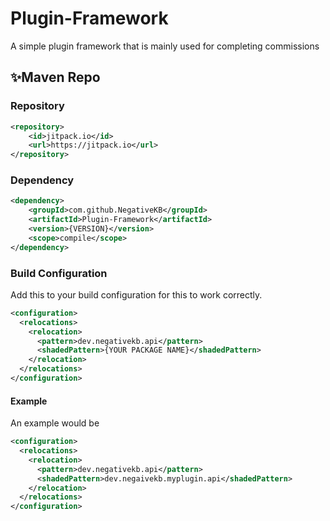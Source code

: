 # Plugin-Framework
A simple plugin framework that is mainly used for completing commissions


## ✨Maven Repo

### Repository

```xml
<repository>     
    <id>jitpack.io</id>
    <url>https://jitpack.io</url>
</repository>
```

### Dependency

```xml
<dependency>
    <groupId>com.github.NegativeKB</groupId>
    <artifactId>Plugin-Framework</artifactId>
    <version>{VERSION}</version>
    <scope>compile</scope>
</dependency>
```

### Build Configuration
Add this to your build configuration for this to work correctly.
```xml
<configuration>
  <relocations>
    <relocation>
      <pattern>dev.negativekb.api</pattern>
      <shadedPattern>{YOUR PACKAGE NAME}</shadedPattern>
    </relocation>
  </relocations>
</configuration>
```

#### Example
An example would be
```xml
<configuration>
  <relocations>
    <relocation>
      <pattern>dev.negativekb.api</pattern>
      <shadedPattern>dev.negaivekb.myplugin.api</shadedPattern>
    </relocation>
  </relocations>
</configuration>
```
